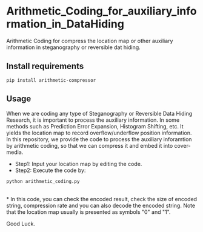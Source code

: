 # Arithmetic_Coding_for_auxiliary_information_in_DataHiding
Arithmetic Coding for compress the location map or other auxiliary information in steganography or reversible dat hiding.

## Install requirements
`pip install arithmetic-compressor`

## Usage
When we are coding any type of Steganography or Reversible Data Hiding Research, it is important to process the auxiliary information.
In some methods such as Prediction Error Expansion, Histogram Shifting, etc. It yields the location map to record overflow/underflow position information.
In this repository, we provide the code to process the auxiliary inforamtion by arithmetic coding, so that we can compress it and embed it into cover-media.

* Step1: Input your location map by editing the code.
* Step2: Execute the code by: <br>

`python arithmetic_coding.py`

<br>
* In this code, you can check the encoded result, check the size of encoded string, compression rate and you can also decode the encoded string.
Note that the location map usually is presented as symbols "0" and "1".

Good Luck.


